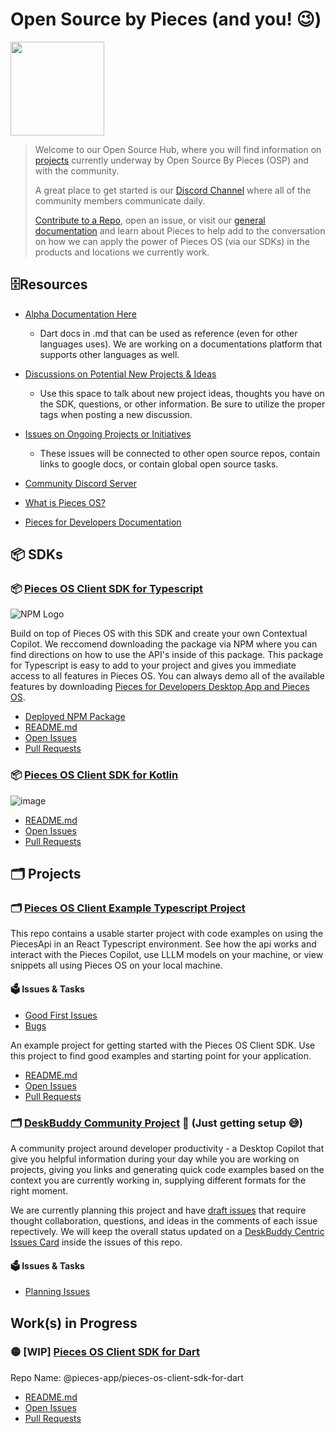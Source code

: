 # Open Source by Pieces (and you! 😉)

<img height="150px" src="https://github.com/pieces-app/opensource/assets/55861512/29ecef11-132a-435e-a039-cb6347490294" />

> Welcome to our Open Source Hub, where you will find information on [projects](/#Projects) currently underway by Open Source By Pieces (OSP) and with the community.
>
> A great place to get started is our [Discord Channel](https://discord.gg/getpieces) where all of the community members communicate daily.
> 
> [Contribute to a Repo](/#Projects), open an issue, or visit our [general documentation](https://docs.pieces.app) and learn about Pieces to help add to the conversation on how we can apply the power of Pieces OS (via our SDKs) in the products and locations we currently work.

## 🗄️Resources 
* [Alpha Documentation Here](https://github.com/pieces-app/pieces-os-client-sdk-for-dart/blob/sdk-naming-update-from-openapi-gen/doc/ConversationsApi.md)
  - Dart docs in .md that can be used as reference (even for other languages uses). We are working on a documentations platform that supports other languages as well.

* [Discussions on Potential New Projects & Ideas](https://github.com/pieces-app/opensource/discussions)
  - Use this space to talk about new project ideas, thoughts you have on the SDK, questions, or other information. Be sure to utilize the proper tags when posting a new discussion. 
* [Issues on Ongoing Projects or Initiatives](https://github.com/pieces-app/opensource/issues)
  - These issues will be connected to other open source repos, contain links to google docs, or contain global open source tasks.
* [Community Discord Server](https://discord.gg/getpieces)
* [What is Pieces OS?](https://docs.pieces.app/installation-getting-started/pieces-os)
* [Pieces for Developers Documentation](https://docs.pieces.app)

## 📦 SDKs

### 📦 [Pieces OS Client SDK for Typescript](https://github.com/pieces-app/pieces-os-client-sdk-for-typescript) 
![NPM Logo](https://github.com/pieces-app/opensource/assets/55861512/40b41998-84a8-4f75-b4b5-c933c813e8fa)

Build on top of Pieces OS with this SDK and create your own Contextual Copilot. We reccomend downloading the package via NPM where you can find directions on how to use the API's inside of this package. This package for Typescript is easy to add to your project and gives you immediate access to all features in Pieces OS. You can always demo all of the available features by downloading [Pieces for Developers Desktop App and Pieces OS](https://docs.pieces.app/installation-getting-started/what-am-i-installing).

* [Deployed NPM Package](https://www.npmjs.com/package/@pieces.app/pieces-os-client)
* [README.md](https://github.com/pieces-app/pieces-os-client-sdk-for-typescript#readme)
* [Open Issues](https://github.com/pieces-app/pieces-os-client-sdk-for-typescript/issues)
* [Pull Requests](https://github.com/pieces-app/pieces-os-client-sdk-for-typescript/pulls)

### 📦 [Pieces OS Client SDK for Kotlin](https://github.com/pieces-app/pieces-os-client-sdk-for-kotlin) 

![image](https://github.com/pieces-app/opensource/assets/55861512/962a7681-f15b-4fb4-89de-defd946f3a5d)

* [README.md](https://github.com/pieces-app/pieces-os-client-sdk-for-kotlin#readme)
* [Open Issues](https://github.com/pieces-app/pieces-os-client-sdk-for-kotlin/issues)
* [Pull Requests](https://github.com/pieces-app/pieces-os-client-sdk-for-kotlin/pulls)

## 🗂️ Projects

###  🗂️ [Pieces OS Client Example Typescript Project](https://github.com/pieces-app/example-ts) 

This repo contains a usable starter project with code examples on using the PiecesApi in an React Typescript environment. See how the api works and interact with the Pieces Copilot, use LLLM models on your machine, or view snippets all using Pieces OS on your local machine. 

#### 🗳️ Issues & Tasks
- [Good First Issues](https://github.com/pieces-app/example-ts/issues?q=is%3Aopen+is%3Aissue+label%3A"good+first+issue")
- [Bugs](https://github.com/pieces-app/example-ts/issues?q=is%3Aopen+is%3Aissue+label%3Abug)

An example project for getting started with the Pieces OS Client SDK. Use this project to find good examples and starting point for your application.

* [README.md](https://github.com/pieces-app/example-ts#readme)
* [Open Issues](https://github.com/pieces-app/example-ts/issues)
* [Pull Requests](https://github.com/pieces-app/example-ts/pulls)

### 🗂️ [DeskBuddy Community Project](https://github.com/pieces-app/deskbuddy) 🔴 (Just getting setup 😅)
A community project around developer productivity - a Desktop Copilot that give you helpful information during your day while you are working on projects, giving you links and generating quick code examples based on the context you are currently working in, supplying different formats for the right moment. 

We are currently planning this project and have [draft issues](https://github.com/pieces-app/deskbuddy/issues) that require thought collaboration, questions, and ideas in the comments of each issue repectively. We will keep the overall status updated on a [DeskBuddy Centric Issues Card](https://github.com/pieces-app/opensource/issues/22) inside the issues of this repo.

#### 🗳️ Issues & Tasks
- [Planning Issues](https://github.com/pieces-app/deskbuddy/issues)

## Work(s) in Progress 

### 🟡 [WIP] [Pieces OS Client SDK for Dart](https://github.com/pieces-app/pieces-os-client-sdk-for-dart)
Repo Name: @pieces-app/pieces-os-client-sdk-for-dart
* [README.md](https://github.com/pieces-app/pieces-os-client-sdk-for-dart#readme)
* [Open Issues](https://github.com/pieces-app/pieces-os-client-sdk-for-dart/issues)
* [Pull Requests](https://github.com/pieces-app/pieces-os-client-sdk-for-dart/pulls)





 
